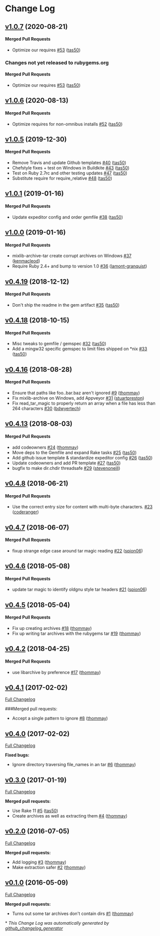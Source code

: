 <!-- usage documentation: http://expeditor-docs.es.chef.io/configuration/changelog/ -->
# Change Log

<!-- latest_release 1.0.7 -->
## [v1.0.7](https://github.com/chef/mixlib-archive/tree/v1.0.7) (2020-08-21)

#### Merged Pull Requests
- Optimize our requires [#53](https://github.com/chef/mixlib-archive/pull/53) ([tas50](https://github.com/tas50))
<!-- latest_release -->

<!-- release_rollup since=1.0.6 -->
### Changes not yet released to rubygems.org

#### Merged Pull Requests
- Optimize our requires [#53](https://github.com/chef/mixlib-archive/pull/53) ([tas50](https://github.com/tas50)) <!-- 1.0.7 -->
<!-- release_rollup -->

<!-- latest_stable_release -->
## [v1.0.6](https://github.com/chef/mixlib-archive/tree/v1.0.6) (2020-08-13)

#### Merged Pull Requests
- Optimize requires for non-omnibus installs [#52](https://github.com/chef/mixlib-archive/pull/52) ([tas50](https://github.com/tas50))
<!-- latest_stable_release -->

## [v1.0.5](https://github.com/chef/mixlib-archive/tree/v1.0.5) (2019-12-30)

#### Merged Pull Requests
- Remove Travis and update Github templates [#40](https://github.com/chef/mixlib-archive/pull/40) ([tas50](https://github.com/tas50))
- Chefstyle fixes + test on Windows in Buildkite [#43](https://github.com/chef/mixlib-archive/pull/43) ([tas50](https://github.com/tas50))
- Test on Ruby 2.7rc and other testing updates [#47](https://github.com/chef/mixlib-archive/pull/47) ([tas50](https://github.com/tas50))
- Substitute require for require_relative [#48](https://github.com/chef/mixlib-archive/pull/48) ([tas50](https://github.com/tas50))

## [v1.0.1](https://github.com/chef/mixlib-archive/tree/v1.0.1) (2019-01-16)

#### Merged Pull Requests
- Update expeditor config and order gemfile [#38](https://github.com/chef/mixlib-archive/pull/38) ([tas50](https://github.com/tas50))

## [v1.0.0](https://github.com/chef/mixlib-archive/tree/v1.0.0) (2019-01-16)

#### Merged Pull Requests
- mixlib-archive-tar create corrupt archives on Windows [#37](https://github.com/chef/mixlib-archive/pull/37) ([kenmacleod](https://github.com/kenmacleod))
- Require Ruby 2.4+ and bump to version 1.0 [#36](https://github.com/chef/mixlib-archive/pull/36) ([lamont-granquist](https://github.com/lamont-granquist))

## [v0.4.19](https://github.com/chef/mixlib-archive/tree/v0.4.19) (2018-12-12)

#### Merged Pull Requests
- Don&#39;t ship the readme in the gem artifact [#35](https://github.com/chef/mixlib-archive/pull/35) ([tas50](https://github.com/tas50))

## [v0.4.18](https://github.com/chef/mixlib-archive/tree/v0.4.18) (2018-10-15)

#### Merged Pull Requests
- Misc tweaks to gemfile / gemspec [#32](https://github.com/chef/mixlib-archive/pull/32) ([tas50](https://github.com/tas50))
- Add a mingw32 specific gemspec to limit files shipped on *nix [#33](https://github.com/chef/mixlib-archive/pull/33) ([tas50](https://github.com/tas50))

## [v0.4.16](https://github.com/chef/mixlib-archive/tree/v0.4.16) (2018-08-28)

#### Merged Pull Requests
- Ensure that paths like foo..bar.baz aren&#39;t ignored [#9](https://github.com/chef/mixlib-archive/pull/9) ([thommay](https://github.com/thommay))
- Fix mixlib-archive on Windows, add Appveyor [#31](https://github.com/chef/mixlib-archive/pull/31) ([stuartpreston](https://github.com/stuartpreston))
- Fix read_tar_magic to properly return an array when a file has less than 264 characters [#30](https://github.com/chef/mixlib-archive/pull/30) ([bdwyertech](https://github.com/bdwyertech))

## [v0.4.13](https://github.com/chef/mixlib-archive/tree/v0.4.13) (2018-08-03)

#### Merged Pull Requests
- add codeowners [#24](https://github.com/chef/mixlib-archive/pull/24) ([thommay](https://github.com/thommay))
- Move deps to the Gemfile and expand Rake tasks [#25](https://github.com/chef/mixlib-archive/pull/25) ([tas50](https://github.com/tas50))
- Add github issue template &amp; standardize expeditor config [#26](https://github.com/chef/mixlib-archive/pull/26) ([tas50](https://github.com/tas50))
- Update codeowners and add PR template [#27](https://github.com/chef/mixlib-archive/pull/27) ([tas50](https://github.com/tas50))
- bugfix to make dir.chdir threadsafe [#29](https://github.com/chef/mixlib-archive/pull/29) ([stevenoneill](https://github.com/stevenoneill))

## [v0.4.8](https://github.com/chef/mixlib-archive/tree/v0.4.8) (2018-06-21)

#### Merged Pull Requests
- Use the correct entry size for content with multi-byte characters. [#23](https://github.com/chef/mixlib-archive/pull/23) ([coderanger](https://github.com/coderanger))

## [v0.4.7](https://github.com/chef/mixlib-archive/tree/v0.4.7) (2018-06-07)

#### Merged Pull Requests
- fixup strange edge case around tar magic reading [#22](https://github.com/chef/mixlib-archive/pull/22) ([spion06](https://github.com/spion06))

## [v0.4.6](https://github.com/chef/mixlib-archive/tree/v0.4.6) (2018-05-08)

#### Merged Pull Requests
- update tar magic to identify oldgnu style tar headers [#21](https://github.com/chef/mixlib-archive/pull/21) ([spion06](https://github.com/spion06))

## [v0.4.5](https://github.com/chef/mixlib-archive/tree/v0.4.5) (2018-05-04)

#### Merged Pull Requests
- Fix up creating archives [#18](https://github.com/chef/mixlib-archive/pull/18) ([thommay](https://github.com/thommay))
- Fix up writing tar archives with the rubygems tar [#19](https://github.com/chef/mixlib-archive/pull/19) ([thommay](https://github.com/thommay))

## [v0.4.2](https://github.com/chef/mixlib-archive/tree/v0.4.2) (2018-04-25)

#### Merged Pull Requests
- use libarchive by preference [#17](https://github.com/chef/mixlib-archive/pull/17) ([thommay](https://github.com/thommay))

## [v0.4.1](https://github.com/chef/mixlib-archive/tree/v0.4.1) (2017-02-02)

[Full Changelog](https://github.com/chef/mixlib-archive/compare/v0.4.0...v0.4.1)

###Merged pull requests:

- Accept a single pattern to ignore [\#8](https://github.com/chef/mixlib-archive/pull/8) ([thommay](https://github.com/thommay))

## [v0.4.0](https://github.com/chef/mixlib-archive/tree/v0.4.0) (2017-02-02)
[Full Changelog](https://github.com/chef/mixlib-archive/compare/v0.3.0...v0.4.0)

**Fixed bugs:**

- Ignore directory traversing file\_names in an tar [\#6](https://github.com/chef/mixlib-archive/pull/6) ([thommay](https://github.com/thommay))

## [v0.3.0](https://github.com/chef/mixlib-archive/tree/v0.3.0) (2017-01-19)
[Full Changelog](https://github.com/chef/mixlib-archive/compare/v0.2.0...v0.3.0)

**Merged pull requests:**

- Use Rake 11 [\#5](https://github.com/chef/mixlib-archive/pull/5) ([tas50](https://github.com/tas50))
- Create archives as well as extracting them [\#4](https://github.com/chef/mixlib-archive/pull/4) ([thommay](https://github.com/thommay))

## [v0.2.0](https://github.com/chef/mixlib-archive/tree/v0.2.0) (2016-07-05)
[Full Changelog](https://github.com/chef/mixlib-archive/compare/v0.1.0...v0.2.0)

**Merged pull requests:**

- Add logging [\#3](https://github.com/chef/mixlib-archive/pull/3) ([thommay](https://github.com/thommay))
- Make extraction safer [\#2](https://github.com/chef/mixlib-archive/pull/2) ([thommay](https://github.com/thommay))

## [v0.1.0](https://github.com/chef/mixlib-archive/tree/v0.1.0) (2016-05-09)
[Full Changelog](https://github.com/chef/mixlib-archive/compare/053f20d5455cc463251f91d1413b973232909dc2...v0.1.0)

**Merged pull requests:**

- Turns out some tar archives don't contain dirs [\#1](https://github.com/chef/mixlib-archive/pull/1) ([thommay](https://github.com/thommay))



\* *This Change Log was automatically generated by [github_changelog_generator](https://github.com/skywinder/Github-Changelog-Generator)*